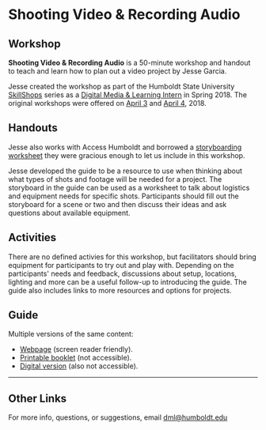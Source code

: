 # Shooting Video &amp; Recording Audio

## Workshop
__Shooting Video &amp; Recording Audio__ is a 50-minute workshop and handout to teach and learn how to plan out a video project by Jesse Garcia.

Jesse created the workshop as part of the Humboldt State University [SkillShops](http://humboldt.libcal.com/workshops) series as a [Digital Media & Learning Intern](http://libguides.humboldt.edu/dml/apply) in Spring 2018. The original workshops were offered on [April 3](https://humboldt.libcal.com/event/4048535) and [April 4](https://humboldt.libcal.com/event/4048537), 2018.

## Handouts
Jesse also works with Access Humboldt and borrowed a [storyboarding worksheet](images/StoryboardAccessHumboldt.jpg) they were gracious enough to let us include in this workshop. 

Jesse developed the guide to be a resource to use when thinking about what types of shots and footage will be needed for a project. The storyboard in the guide can be used as a worksheet to talk about logistics and equipment needs for specific shots. Participants should fill out the storyboard for a scene or two and then discuss their ideas and ask questions about available equipment. 

## Activities
There are no defined activies for this workshop, but facilitators should bring equipment for participants to try out and play with. Depending on the participants' needs and feedback, discussions about setup, locations, lighting and more can be a useful follow-up to introducing the guide. The guide also includes links to more resources and options for projects. 

## Guide

Multiple versions of the same content:
+ [Webpage](https://hsudml.github.io/shootingVideo/guide) (screen reader friendly).
+ [Printable booklet](https://drive.google.com/open?id=1PHJYOwhF-C2jTSCcA5m-sYaLBuQa_Bz8) (not accessible).
+ [Digital version](https://docs.google.com/presentation/d/e/2PACX-1vTkHo3afDSzIF8Me6MUpYRB15E-7OCP-KBshZRW91bzFTQTNKG2fQWtnTcoznEbpQWqZ-jI8m6xZQIV/pub?start=false&loop=false&delayms=3000) (also not accessible).

---
## Other Links
For more info, questions, or suggestions, email dml@humboldt.edu
